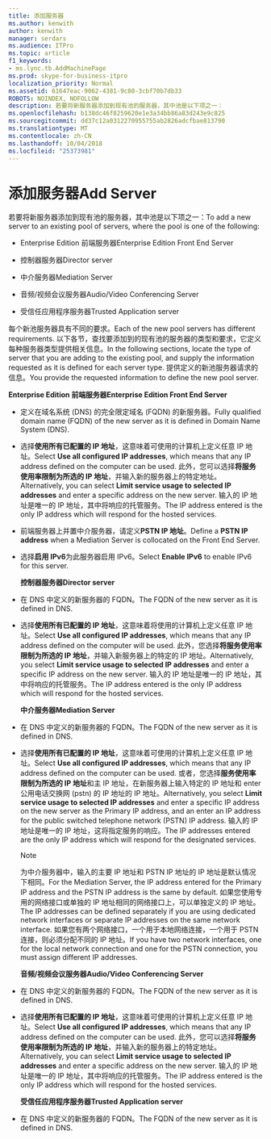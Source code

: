 ```yaml
---
title: 添加服务器
ms.author: kenwith
author: kenwith
manager: serdars
ms.audience: ITPro
ms.topic: article
f1_keywords:
- ms.lync.tb.AddMachinePage
ms.prod: skype-for-business-itpro
localization_priority: Normal
ms.assetid: 61647eac-9062-4381-9c80-3cbf70b7db33
ROBOTS: NOINDEX, NOFOLLOW
description: 若要将新服务器添加到现有池的服务器，其中池是以下项之一：
ms.openlocfilehash: b138dc46f8259620e1e3a34bb86a83d243e9c825
ms.sourcegitcommit: dd37c12a0312270955755ab2826adcfbae813790
ms.translationtype: MT
ms.contentlocale: zh-CN
ms.lasthandoff: 10/04/2018
ms.locfileid: "25373981"
---
```

# <a name="add-server"></a><span data-ttu-id="1c97f-103">添加服务器</span><span class="sxs-lookup"><span data-stu-id="1c97f-103">Add Server</span></span>
 
<span data-ttu-id="1c97f-104">若要将新服务器添加到现有池的服务器，其中池是以下项之一：</span><span class="sxs-lookup"><span data-stu-id="1c97f-104">To add a new server to an existing pool of servers, where the pool is one of the following:</span></span>
  
- <span data-ttu-id="1c97f-105">Enterprise Edition 前端服务器</span><span class="sxs-lookup"><span data-stu-id="1c97f-105">Enterprise Edition Front End Server</span></span>
    
- <span data-ttu-id="1c97f-106">控制器服务器</span><span class="sxs-lookup"><span data-stu-id="1c97f-106">Director server</span></span>
    
- <span data-ttu-id="1c97f-107">中介服务器</span><span class="sxs-lookup"><span data-stu-id="1c97f-107">Mediation Server</span></span>
    
- <span data-ttu-id="1c97f-108">音频/视频会议服务器</span><span class="sxs-lookup"><span data-stu-id="1c97f-108">Audio/Video Conferencing Server</span></span>
    
- <span data-ttu-id="1c97f-109">受信任应用程序服务器</span><span class="sxs-lookup"><span data-stu-id="1c97f-109">Trusted Application server</span></span>
    
<span data-ttu-id="1c97f-110">每个新池服务器具有不同的要求。</span><span class="sxs-lookup"><span data-stu-id="1c97f-110">Each of the new pool servers has different requirements.</span></span> <span data-ttu-id="1c97f-111">以下各节，查找要添加到的现有池的服务器的类型和要求，它定义每种服务器类型提供相关信息。</span><span class="sxs-lookup"><span data-stu-id="1c97f-111">In the following sections, locate the type of server that you are adding to the existing pool, and supply the information requested as it is defined for each server type.</span></span> <span data-ttu-id="1c97f-112">提供定义的新池服务器请求的信息。</span><span class="sxs-lookup"><span data-stu-id="1c97f-112">You provide the requested information to define the new pool server.</span></span>
  
 <span data-ttu-id="1c97f-113">**Enterprise Edition 前端服务器**</span><span class="sxs-lookup"><span data-stu-id="1c97f-113">**Enterprise Edition Front End Server**</span></span>
  
- <span data-ttu-id="1c97f-114">定义在域名系统 (DNS) 的完全限定域名 (FQDN) 的新服务器。</span><span class="sxs-lookup"><span data-stu-id="1c97f-114">Fully qualified domain name (FQDN) of the new server as it is defined in Domain Name System (DNS).</span></span>
    
- <span data-ttu-id="1c97f-115">选择**使用所有已配置的 IP 地址**，这意味着可使用的计算机上定义任意 IP 地址。</span><span class="sxs-lookup"><span data-stu-id="1c97f-115">Select **Use all configured IP addresses**, which means that any IP address defined on the computer can be used.</span></span> <span data-ttu-id="1c97f-116">此外，您可以选择**将服务使用率限制为所选的 IP 地址**，并输入新的服务器上的特定地址。</span><span class="sxs-lookup"><span data-stu-id="1c97f-116">Alternatively, you can select **Limit service usage to selected IP addresses** and enter a specific address on the new server.</span></span> <span data-ttu-id="1c97f-117">输入的 IP 地址是唯一的 IP 地址，其中将响应的托管服务。</span><span class="sxs-lookup"><span data-stu-id="1c97f-117">The IP address entered is the only IP address which will respond for the hosted services.</span></span>
    
- <span data-ttu-id="1c97f-118">前端服务器上并置中介服务器，请定义**PSTN IP 地址**。</span><span class="sxs-lookup"><span data-stu-id="1c97f-118">Define a **PSTN IP address** when a Mediation Server is collocated on the Front End Server.</span></span>
    
- <span data-ttu-id="1c97f-119">选择**启用 IPv6**为此服务器启用 IPv6。</span><span class="sxs-lookup"><span data-stu-id="1c97f-119">Select **Enable IPv6** to enable IPv6 for this server.</span></span>
    
  <span data-ttu-id="1c97f-120">**控制器服务器**</span><span class="sxs-lookup"><span data-stu-id="1c97f-120">**Director server**</span></span>
  
- <span data-ttu-id="1c97f-121">在 DNS 中定义的新服务器的 FQDN。</span><span class="sxs-lookup"><span data-stu-id="1c97f-121">The FQDN of the new server as it is defined in DNS.</span></span>
    
- <span data-ttu-id="1c97f-122">选择**使用所有已配置的 IP 地址**，这意味着将使用的计算机上定义任意 IP 地址。</span><span class="sxs-lookup"><span data-stu-id="1c97f-122">Select **Use all configured IP addresses**, which means that any IP address defined on the computer will be used.</span></span> <span data-ttu-id="1c97f-123">此外，您选择**将服务使用率限制为所选的 IP 地址**，并输入新服务器上的特定的 IP 地址。</span><span class="sxs-lookup"><span data-stu-id="1c97f-123">Alternatively, you select **Limit service usage to selected IP addresses** and enter a specific IP address on the new server.</span></span> <span data-ttu-id="1c97f-124">输入的 IP 地址是唯一的 IP 地址，其中将响应的托管服务。</span><span class="sxs-lookup"><span data-stu-id="1c97f-124">The IP address entered is the only IP address which will respond for the hosted services.</span></span>
    
  <span data-ttu-id="1c97f-125">**中介服务器**</span><span class="sxs-lookup"><span data-stu-id="1c97f-125">**Mediation Server**</span></span>
  
- <span data-ttu-id="1c97f-126">在 DNS 中定义的新服务器的 FQDN。</span><span class="sxs-lookup"><span data-stu-id="1c97f-126">The FQDN of the new server as it is defined in DNS.</span></span>
    
- <span data-ttu-id="1c97f-127">选择**使用所有已配置的 IP 地址**，这意味着可使用的计算机上定义任意 IP 地址。</span><span class="sxs-lookup"><span data-stu-id="1c97f-127">Select **Use all configured IP addresses**, which means that any IP address defined on the computer can be used.</span></span> <span data-ttu-id="1c97f-128">或者，您选择**服务使用率限制为所选的 IP 地址**和主 IP 地址，在新服务器上输入特定的 IP 地址和 enter 公用电话交换网 (pstn) 的 IP 地址的 IP 地址。</span><span class="sxs-lookup"><span data-stu-id="1c97f-128">Alternatively, you select **Limit service usage to selected IP addresses** and enter a specific IP address on the new server as the Primary IP address, and an enter an IP address for the public switched telephone network (PSTN) IP address.</span></span> <span data-ttu-id="1c97f-129">输入的 IP 地址是唯一的 IP 地址，这将指定服务的响应。</span><span class="sxs-lookup"><span data-stu-id="1c97f-129">The IP addresses entered are the only IP address which will respond for the designated services.</span></span>
    
    > [!NOTE]
    > <span data-ttu-id="1c97f-130">为中介服务器中，输入的主要 IP 地址和 PSTN IP 地址的 IP 地址是默认情况下相同。</span><span class="sxs-lookup"><span data-stu-id="1c97f-130">For the Mediation Server, the IP address entered for the Primary IP address and the PSTN IP address is the same by default.</span></span> <span data-ttu-id="1c97f-131">如果您使用专用的网络接口或单独的 IP 地址相同的网络接口上，可以单独定义的 IP 地址。</span><span class="sxs-lookup"><span data-stu-id="1c97f-131">The IP addresses can be defined separately if you are using dedicated network interfaces or separate IP addresses on the same network interface.</span></span> <span data-ttu-id="1c97f-132">如果您有两个网络接口，一个用于本地网络连接，一个用于 PSTN 连接，则必须分配不同的 IP 地址。</span><span class="sxs-lookup"><span data-stu-id="1c97f-132">If you have two network interfaces, one for the local network connection and one for the PSTN connection, you must assign different IP addresses.</span></span> 
  
  <span data-ttu-id="1c97f-133">**音频/视频会议服务器**</span><span class="sxs-lookup"><span data-stu-id="1c97f-133">**Audio/Video Conferencing Server**</span></span>
  
- <span data-ttu-id="1c97f-134">在 DNS 中定义的新服务器的 FQDN。</span><span class="sxs-lookup"><span data-stu-id="1c97f-134">The FQDN of the new server as it is defined in DNS.</span></span>
    
- <span data-ttu-id="1c97f-135">选择**使用所有已配置的 IP 地址**，这意味着可使用的计算机上定义任意 IP 地址。</span><span class="sxs-lookup"><span data-stu-id="1c97f-135">Select **Use all configured IP addresses**, which means that any IP address defined on the computer can be used.</span></span> <span data-ttu-id="1c97f-136">此外，您可以选择**将服务使用率限制为所选的 IP 地址**，并输入新的服务器上的特定地址。</span><span class="sxs-lookup"><span data-stu-id="1c97f-136">Alternatively, you can select **Limit service usage to selected IP addresses** and enter a specific address on the new server.</span></span> <span data-ttu-id="1c97f-137">输入的 IP 地址是唯一的 IP 地址，其中将响应的托管服务。</span><span class="sxs-lookup"><span data-stu-id="1c97f-137">The IP address entered is the only IP address which will respond for the hosted services.</span></span>
    
  <span data-ttu-id="1c97f-138">**受信任应用程序服务器**</span><span class="sxs-lookup"><span data-stu-id="1c97f-138">**Trusted Application server**</span></span>
  
- <span data-ttu-id="1c97f-139">在 DNS 中定义的新服务器的 FQDN。</span><span class="sxs-lookup"><span data-stu-id="1c97f-139">The FQDN of the new server as it is defined in DNS.</span></span>
    

